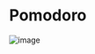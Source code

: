 # Pomodoro
 
![image](https://github.com/DanielMarcosPires/Pomodoro/assets/89848369/01d1803c-dba8-49d6-872c-6d5bfa95aee0)
